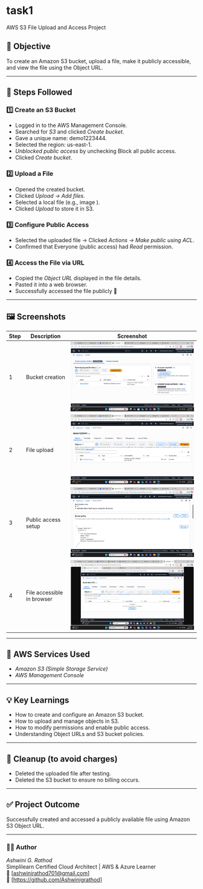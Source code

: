# task1
AWS S3 File Upload and Access Project

## 🎯 Objective
To create an Amazon S3 bucket, upload a file, make it publicly accessible, and view the file using the Object URL.

---

## 🧭 Steps Followed

### 1️⃣ Create an S3 Bucket
- Logged in to the AWS Management Console.
- Searched for *S3* and clicked *Create bucket*.
- Gave a unique name: demo1223444.
- Selected the region: us-east-1.
- *Unblocked public access* by unchecking Block all public access.
- Clicked *Create bucket*.

### 2️⃣ Upload a File
- Opened the created bucket.
- Clicked *Upload → Add files*.
- Selected a local file (e.g., image ).
- Clicked *Upload* to store it in S3.

### 3️⃣ Configure Public Access
- Selected the uploaded file → Clicked *Actions → Make public using ACL*.
- Confirmed that Everyone (public access) had *Read* permission.

### 4️⃣ Access the File via URL
- Copied the *Object URL* displayed in the file details.
- Pasted it into a web browser.
- Successfully accessed the file publicly 🎉

---

## 🖼️ Screenshots
| Step | Description | Screenshot |
|------|--------------|-------------|
| 1 | Bucket creation | ![Bucket Creation](https://github.com/Ashwinigrathod/task1/blob/3c1f0a212c5e57842e8c10fba4ff8a097d04792b/Screenshot%20(5).png) |
| 2 | File upload | ![File Upload](https://github.com/Ashwinigrathod/task1/blob/adb9113da30d57d4b5212625484b67167c9490a3/Screenshot%20(6).png) |
| 3 | Public access setup | ![Permissions](https://github.com/Ashwinigrathod/task1/blob/bf648fbe3a9602781df07d7d1709ddebb15ef735/Screenshot%20(7).png) |
| 4 | File accessible in browser | ![File URL](https://github.com/Ashwinigrathod/task1/blob/ad7f48d3134f5fa63ff5feaffe4622e9a3e52e24/Screenshot%20(8).png) |

---

## 🧰 AWS Services Used
- *Amazon S3 (Simple Storage Service)*  
- *AWS Management Console*

---

## 💡 Key Learnings
- How to create and configure an Amazon S3 bucket.  
- How to upload and manage objects in S3.  
- How to modify permissions and enable public access.  
- Understanding Object URLs and S3 bucket policies.

---

## 🧹 Cleanup (to avoid charges)
- Deleted the uploaded file after testing.  
- Deleted the S3 bucket to ensure no billing occurs.  

---

## ✅ Project Outcome
Successfully created and accessed a publicly available file using Amazon S3 Object URL.

---

### 👩‍💻 Author
*Ashwini G. Rathod*  
Simplilearn Certified Cloud Architect | AWS & Azure Learner  
📧 [ashwinirathod701@gmail.com]  
🔗 [https://github.com/Ashwinigrathod]
